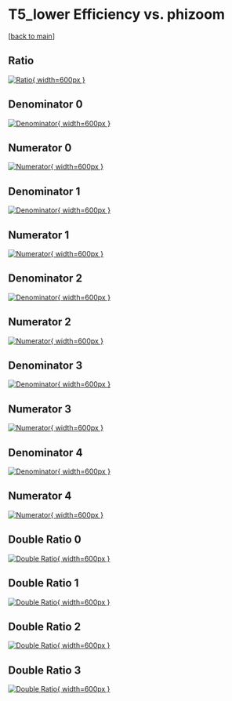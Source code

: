 # T5_lower Efficiency vs. phizoom

[[back to main](./)]



## Ratio

[![Ratio](../mtv/var/T5_lower_vtr_11_-1_eff_phizoom.png){ width=600px }](../mtv/var/T5_lower_vtr_11_-1_eff_phizoom.pdf)

## Denominator 0

[![Denominator](../mtv/den/T5_lower_vtr_11_-1_eff_phizoom_den0.png){ width=600px }](../mtv/den/T5_lower_vtr_11_-1_eff_phizoom_den0.pdf)

## Numerator 0

[![Numerator](../mtv/num/T5_lower_vtr_11_-1_eff_phizoom_num0.png){ width=600px }](../mtv/num/T5_lower_vtr_11_-1_eff_phizoom_num0.pdf)

## Denominator 1

[![Denominator](../mtv/den/T5_lower_vtr_11_-1_eff_phizoom_den1.png){ width=600px }](../mtv/den/T5_lower_vtr_11_-1_eff_phizoom_den1.pdf)

## Numerator 1

[![Numerator](../mtv/num/T5_lower_vtr_11_-1_eff_phizoom_num1.png){ width=600px }](../mtv/num/T5_lower_vtr_11_-1_eff_phizoom_num1.pdf)

## Denominator 2

[![Denominator](../mtv/den/T5_lower_vtr_11_-1_eff_phizoom_den2.png){ width=600px }](../mtv/den/T5_lower_vtr_11_-1_eff_phizoom_den2.pdf)

## Numerator 2

[![Numerator](../mtv/num/T5_lower_vtr_11_-1_eff_phizoom_num2.png){ width=600px }](../mtv/num/T5_lower_vtr_11_-1_eff_phizoom_num2.pdf)

## Denominator 3

[![Denominator](../mtv/den/T5_lower_vtr_11_-1_eff_phizoom_den3.png){ width=600px }](../mtv/den/T5_lower_vtr_11_-1_eff_phizoom_den3.pdf)

## Numerator 3

[![Numerator](../mtv/num/T5_lower_vtr_11_-1_eff_phizoom_num3.png){ width=600px }](../mtv/num/T5_lower_vtr_11_-1_eff_phizoom_num3.pdf)

## Denominator 4

[![Denominator](../mtv/den/T5_lower_vtr_11_-1_eff_phizoom_den4.png){ width=600px }](../mtv/den/T5_lower_vtr_11_-1_eff_phizoom_den4.pdf)

## Numerator 4

[![Numerator](../mtv/num/T5_lower_vtr_11_-1_eff_phizoom_num4.png){ width=600px }](../mtv/num/T5_lower_vtr_11_-1_eff_phizoom_num4.pdf)

## Double Ratio 0

[![Double Ratio](../mtv/ratio/T5_lower_vtr_11_-1_eff_phizoom_ratio0.png){ width=600px }](../mtv/ratio/T5_lower_vtr_11_-1_eff_phizoom_ratio0.pdf)

## Double Ratio 1

[![Double Ratio](../mtv/ratio/T5_lower_vtr_11_-1_eff_phizoom_ratio1.png){ width=600px }](../mtv/ratio/T5_lower_vtr_11_-1_eff_phizoom_ratio1.pdf)

## Double Ratio 2

[![Double Ratio](../mtv/ratio/T5_lower_vtr_11_-1_eff_phizoom_ratio2.png){ width=600px }](../mtv/ratio/T5_lower_vtr_11_-1_eff_phizoom_ratio2.pdf)

## Double Ratio 3

[![Double Ratio](../mtv/ratio/T5_lower_vtr_11_-1_eff_phizoom_ratio3.png){ width=600px }](../mtv/ratio/T5_lower_vtr_11_-1_eff_phizoom_ratio3.pdf)


